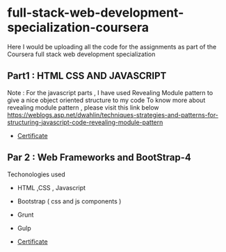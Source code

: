 # full-stack-web-development-specialization-coursera

Here I would be uploading all the code for the assignments as part of the Coursera full stack web development specialization

## Part1 : HTML CSS AND JAVASCRIPT

Note : For the javascript parts , I have used Revealing Module pattern to give a nice object oriented structure to my code
To know more about revealing module pattern , please visit this link below
https://weblogs.asp.net/dwahlin/techniques-strategies-and-patterns-for-structuring-javascript-code-revealing-module-pattern

* [ Certificate ]( https://www.coursera.org/account/accomplishments/verify/78F4VL8JGMCP )

## Par 2 : Web Frameworks and BootStrap-4

Techonologies used

* HTML ,CSS , Javascript
* Bootstrap ( css and js components )
* Grunt
* Gulp

* [ Certificate ]( https://www.coursera.org/account/accomplishments/verify/JRQ6DU6WAA5D )

